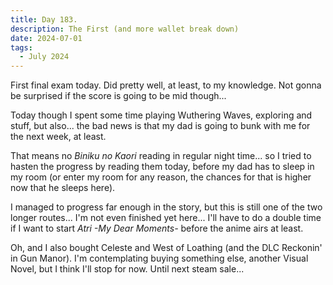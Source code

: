 ```yaml
---
title: Day 183.
description: The First (and more wallet break down)
date: 2024-07-01
tags: 
  - July 2024
---
```


First final exam today. Did pretty well, at least, to my knowledge. Not gonna be surprised if the score is going to be mid though...

Today though I spent some time playing Wuthering Waves, exploring and stuff, but also... the bad news is that my dad is going to bunk with me for the next week, at least.

That means no *Biniku no Kaori* reading in regular night time... so I tried to hasten the progress by reading them today, before my dad has to sleep in my room (or enter my room for any reason, the chances for that is higher now that he sleeps here).

I managed to progress far enough in the story, but this is still one of the two longer routes... I'm not even finished yet here... I'll have to do a double time if I want to start *Atri -My Dear Moments-* before the anime airs at least.

Oh, and I also bought Celeste and West of Loathing (and the DLC Reckonin' in Gun Manor). I'm contemplating buying something else, another Visual Novel, but I think I'll stop for now. Until next steam sale...